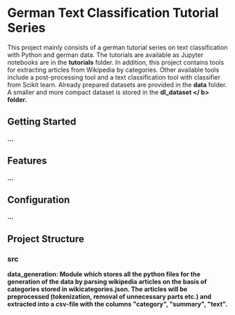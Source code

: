 # German Text Classification Tutorial Series

This project mainly consists of a german tutorial series on text classification with Python and german data. The tutorials are available as Jupyter notebooks are in the <b>tutorials</b> folder. In addition, this project contains tools for extracting articles from Wikipedia by categories. Other available tools include a post-processing tool and a text classification tool with classifier from Scikit learn. Already prepared datasets are provided in the <b>data</b> folder. A smaller and more compact dataset is stored in the <b> dl_dataset </ b> folder.
## Getting Started

...

## Features

...


## Configuration

...

## Project Structure

### src

<b>data_generation</b>: Module which stores all the python files for the generation of the data by parsing wikipedia articles on the basis of categories stored in wikicategories.json. The articles will be preprocessed (tokenization, removal of unnecessary parts etc.) and extracted into a csv-file with the columns "category", "summary", "text".

